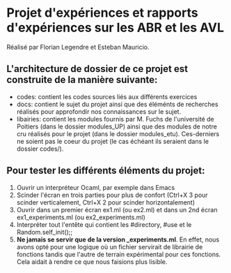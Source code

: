 # Projet d'expériences et rapports d'expériences sur les ABR et les AVL

Réalisé par Florian Legendre et Esteban Mauricio.


## L'architecture de dossier de ce projet est construite de la manière suivante:

   - codes: contient les codes sources liés aux différents exercices
   - docs: contient le sujet du projet ainsi que des éléménts de recherches réalisés pour approfondir 
           nos connaissances sur le sujet.
   - libairies: contient les modules fournis par M. Fuchs de l'université de Poitiers (dans le dossier
                modules_UP) ainsi que des modules de notre cru réalisés pour le projet (dans le dossier
                modules_etu). Ces-derniers ne soient pas le coeur du projet (le cas échéant ils seraient
                dans le dossier codes/).
                

## Pour tester les différents éléments du projet:

   1. Ouvrir un interpréteur Ocaml, par exemple dans Emacs
   2. Scinder l'écran en trois parties pour plus de confort (Ctrl+X 3 pour scinder verticalement, Ctrl+X 2 
      pour scinder horizontalement)
   3. Ouvrir dans un premier écran ex1.ml (ou ex2.ml) et dans un 2nd écran ex1\_experiments.ml (ou ex2_experiments.ml)
   4. Interpréter tout l'entête qui contient les #directory, #use et le Random.self_init();;
   5. **Ne jamais se servir que de la version _experiments.ml**. En effet, nous avons opté pour une logique où un fichier servirait
     de librairie de fonctions tandis que l'autre de terrain expérimental pour ces fonctions. Cela aidait à rendre ce que nous faisions
     plus lisible.
